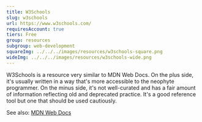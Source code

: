 ```yaml
---
title: W3Schools
slug: w3schools
url: https://www.w3schools.com/
requiresAccount: true
tiers: Free
group: resources
subgroup: web-development
squareImg: ../../../images/resources/w3schools-square.png
wideImg: ../../../images/resources/w3schools-wide.png
---
```


W3Schools is a resource very similar to MDN Web Docs.  On the plus side, it's usually written in a way that's more accessible to the neophyte programmer.  On the minus side, it's not well-curated and has a fair amount of information reflecting old and deprecated practice.  It's a good reference tool but one that should be used cautiously.

See also: <a href="#mdn-web-docs">MDN Web Docs</a>